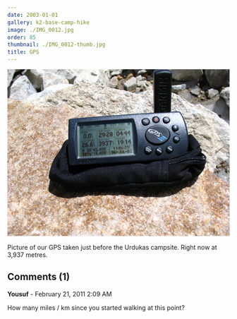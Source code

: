 ```yaml
---
date: 2003-01-01
gallery: k2-base-camp-hike
image: ./IMG_0012.jpg
order: 85
thumbnail: ./IMG_0012-thumb.jpg
title: GPS
---
```


![GPS](./IMG_0012.jpg)

Picture of our GPS taken just before the Urdukas campsite. Right now at 3,937 metres.

<div id="comments">

## Comments (1)

<div id="comment">

**Yousuf** - February 21, 2011  2:09 AM

How many miles / km since you started walking at this point?

</div>

</div>